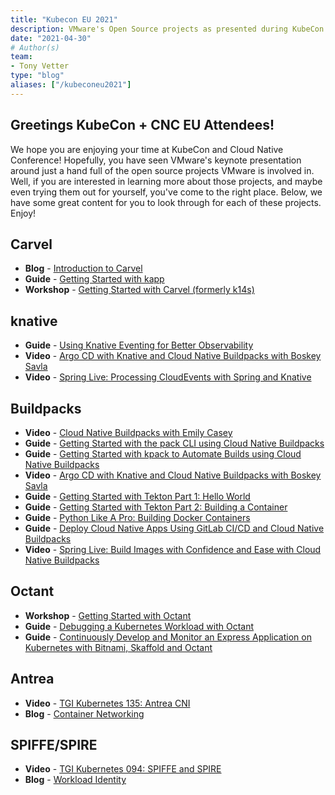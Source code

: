 ```yaml
---
title: "Kubecon EU 2021"
description: VMware's Open Source projects as presented during KubeCon + CNC EU 2021 
date: "2021-04-30"
# Author(s)
team: 
- Tony Vetter
type: "blog"
aliases: ["/kubeconeu2021"]
---
```


## Greetings KubeCon + CNC EU Attendees!

We hope you are enjoying your time at KubeCon and Cloud Native Conference! Hopefully, you have seen VMware's keynote presentation around just a hand full of the open source projects VMware is involved in. Well, if you are interested in learning more about those projects, and maybe even trying them out for yourself, you've come to the right place. Below, we have some great content for you to look through for each of these projects. Enjoy!

## Carvel
 
 * **Blog** - [Introduction to Carvel](https://tanzu.vmware.com/developer/guides/kubernetes/carvel/)
 * **Guide** - [Getting Started with kapp](https://tanzu.vmware.com/developer/guides/kubernetes/kapp-gs/)
 * **Workshop** - [Getting Started with Carvel (formerly k14s)](https://tanzu.vmware.com/developer/workshops/lab-getting-started-with-carvel/)

 ## knative

 * **Guide** - [Using Knative Eventing for Better Observability](https://tanzu.vmware.com/developer/blog/using-knative-eventing-for-better-observability/)
 * **Video** - [Argo CD with Knative and Cloud Native Buildpacks with Boskey Savla](https://tanzu.vmware.com/developer/tv/tanzu-tuesdays/0051/)
 * **Video** - [Spring Live: Processing CloudEvents with Spring and Knative](https://tanzu.vmware.com/developer/videos/spring-live-cloudevents-knative/)

 ## Buildpacks

 * **Video** - [Cloud Native Buildpacks with Emily Casey](https://tanzu.vmware.com/developer/tv/tanzu-tuesdays/0020/)
 * **Guide** - [Getting Started with the pack CLI using Cloud Native Buildpacks](https://tanzu.vmware.com/developer/guides/containers/cnb-gs-pack/)
 * **Guide** - [Getting Started with kpack to Automate Builds using Cloud Native Buildpacks](https://tanzu.vmware.com/developer/guides/containers/cnb-gs-kpack/)
 * **Video** - [Argo CD with Knative and Cloud Native Buildpacks with Boskey Savla](https://tanzu.vmware.com/developer/tv/tanzu-tuesdays/0051/)
 * **Guide** - [Getting Started with Tekton Part 1: Hello World](https://tanzu.vmware.com/developer/guides/ci-cd/tekton-gs-p1/)
 * **Guide** - [Getting Started with Tekton Part 2: Building a Container](https://tanzu.vmware.com/developer/guides/ci-cd/tekton-gs-p2/)
 * **Guide** - [Python Like A Pro: Building Docker Containers](https://tanzu.vmware.com/developer/guides/python/cnb-gs-python/)
 * **Guide** - [Deploy Cloud Native Apps Using GitLab CI/CD and Cloud Native Buildpacks](https://tanzu.vmware.com/developer/guides/ci-cd/gitlab-ci-cd-cnb/)
 * **Video** - [Spring Live: Build Images with Confidence and Ease with Cloud Native Buildpacks](https://tanzu.vmware.com/developer/videos/spring-live-buildpacks/)

## Octant

* **Workshop** - [Getting Started with Octant](https://tanzu.vmware.com/developer/workshops/lab-getting-started-with-octant/)
* **Guide** - [Debugging a Kubernetes Workload with Octant](https://tanzu.vmware.com/developer/blog/debugging-a-kubernetes-workload-with-octant/)
* **Guide** - [Continuously Develop and Monitor an Express Application on Kubernetes with Bitnami, Skaffold and Octant](https://tanzu.vmware.com/developer/guides/ci-cd/express-app-bitnami-skaffold-octant/)

## Antrea

* **Video** - [TGI Kubernetes 135: Antrea CNI](https://tanzu.vmware.com/developer/tv/tgik/135/)
* **Blog** - [Container Networking](https://tanzu.vmware.com/developer/guides/kubernetes/container-networking/)

## SPIFFE/SPIRE

* **Video** - [TGI Kubernetes 094: SPIFFE and SPIRE](https://tanzu.vmware.com/developer/tv/tgik/0094/)
* **Blog** - [Workload Identity](https://tanzu.vmware.com/developer/guides/kubernetes/platform-security-workload-identity/)
